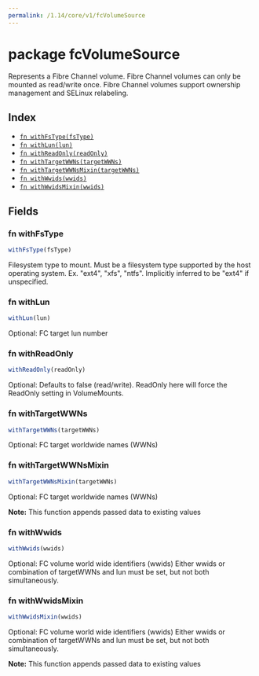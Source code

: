 ```yaml
---
permalink: /1.14/core/v1/fcVolumeSource
---
```


# package fcVolumeSource

Represents a Fibre Channel volume. Fibre Channel volumes can only be mounted as read/write once. Fibre Channel volumes support ownership management and SELinux relabeling.

## Index

* [`fn withFsType(fsType)`](#fn-withfstype)
* [`fn withLun(lun)`](#fn-withlun)
* [`fn withReadOnly(readOnly)`](#fn-withreadonly)
* [`fn withTargetWWNs(targetWWNs)`](#fn-withtargetwwns)
* [`fn withTargetWWNsMixin(targetWWNs)`](#fn-withtargetwwnsmixin)
* [`fn withWwids(wwids)`](#fn-withwwids)
* [`fn withWwidsMixin(wwids)`](#fn-withwwidsmixin)

## Fields

### fn withFsType

```ts
withFsType(fsType)
```

Filesystem type to mount. Must be a filesystem type supported by the host operating system. Ex. "ext4", "xfs", "ntfs". Implicitly inferred to be "ext4" if unspecified.

### fn withLun

```ts
withLun(lun)
```

Optional: FC target lun number

### fn withReadOnly

```ts
withReadOnly(readOnly)
```

Optional: Defaults to false (read/write). ReadOnly here will force the ReadOnly setting in VolumeMounts.

### fn withTargetWWNs

```ts
withTargetWWNs(targetWWNs)
```

Optional: FC target worldwide names (WWNs)

### fn withTargetWWNsMixin

```ts
withTargetWWNsMixin(targetWWNs)
```

Optional: FC target worldwide names (WWNs)

**Note:** This function appends passed data to existing values

### fn withWwids

```ts
withWwids(wwids)
```

Optional: FC volume world wide identifiers (wwids) Either wwids or combination of targetWWNs and lun must be set, but not both simultaneously.

### fn withWwidsMixin

```ts
withWwidsMixin(wwids)
```

Optional: FC volume world wide identifiers (wwids) Either wwids or combination of targetWWNs and lun must be set, but not both simultaneously.

**Note:** This function appends passed data to existing values